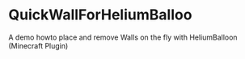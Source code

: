# QuickWallForHeliumBalloo
A demo howto place and remove Walls on the fly with HeliumBalloon (Minecraft Plugin)
